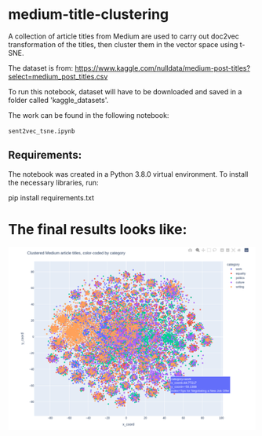 # medium-title-clustering


A collection of article titles from Medium are used to carry out doc2vec transformation of the titles, then cluster them in the vector space using t-SNE.

The dataset is from: https://www.kaggle.com/nulldata/medium-post-titles?select=medium_post_titles.csv

To run this notebook, dataset will have to be downloaded and saved in a folder called 'kaggle_datasets'.

The work can be found in the following notebook:

`sent2vec_tsne.ipynb`

## Requirements:

The notebook was created in a Python 3.8.0 virtual environment. To install the necessary libraries, run:

pip install requirements.txt

# The final results looks like:

![Clusters](https://github.com/kgereb/medium-title-clustering/blob/main/clusters.png)




